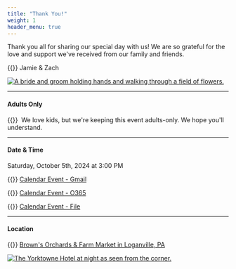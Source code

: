 ```yaml
---
title: "Thank You!"
weight: 1
header_menu: true
---
```


Thank you all for sharing our special day with us! We are so grateful for the love and support we've received from our family and friends.

{{<icon class="fa fa-heart">}}&nbsp;Jamie & Zach

[![A bride and groom holding hands and walking through a field of flowers.](images/bride_groom_field.jpeg)](images/bride_groom_field.jpeg)
___

#### Adults Only
{{<icon class="fa fa-ban">}}&nbsp;
We love kids, but we're keeping this event adults-only. We hope you'll understand.
___

#### Date & Time
Saturday, October 5th, 2024 at 3:00 PM

{{<icon class="fa fa-calendar">}}&nbsp;[Calendar Event - Gmail](https://calendar.google.com/calendar/render?action=TEMPLATE&dates=20241005%2F20241006&details=Jamie%20%26%20Zach%20are%20tying%20the%20knot%20on%20October%205th%2C%202024%20in%20Loganville%2C%20PA.&location=Loganville%2C%20PA&text=Jamie%20%26%20Zach%27s%20Wedding)

{{<icon class="fa fa-calendar">}}&nbsp;[Calendar Event - O365](https://outlook.office.com/calendar/0/action/compose?allday=true&body=Jamie%20%26%20Zach%20are%20tying%20the%20knot%20on%20October%205th%2C%202024%20in%20Loganville%2C%20PA.&enddt=2024-10-06T18%3A45%3A00&location=Loganville%2C%20PA&path=%2Fcalendar%2Faction%2Fcompose&rru=addevent&startdt=2024-10-05T18%3A45%3A00&subject=Jamie%20%26%20Zach%27s%20Wedding)

{{<icon class="fa fa-calendar">}}&nbsp;[Calendar Event - File](calendar/jamie_zach_wedding_event.ics)
___

#### Location
{{<icon class="fa fa-map-marker">}} [Brown's Orchards & Farm Market in Loganville, PA](https://maps.app.goo.gl/QMDsuHX1YsMJ7FaH9)

[![The Yorktowne Hotel at night as seen from the corner.](images/venue.jpeg)](https://maps.app.goo.gl/QMDsuHX1YsMJ7FaH9)

